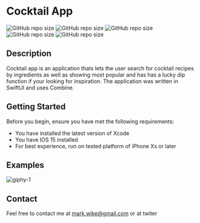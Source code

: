 # Cocktail App
![GitHub repo size](https://img.shields.io/badge/Swift-5.0-yellow)  ![GitHub repo size](https://img.shields.io/badge/Xcode-13.3.1%20-blue) ![GitHub repo size](https://img.shields.io/badge/IOS-15.6-green) ![GitHub repo size](https://img.shields.io/badge/SwiftUI-3.0-orange) ![GitHub repo size](https://img.shields.io/twitter/follow/markwike?style=social)


## Description

Cocktail app is an application thats lets the user search for cocktail recipes by ingredients as well as showing most popular and has has a lucky dip function if your looking for inspiration. 
 The application was written in SwiftUI and uses Combine.  

## Getting Started

Before you begin, ensure you have met the following requirements:
  * You have installed the latest version of Xcode
  * You have IOS 15 installed
  * For best experience, run on tested platform of iPhone Xs or later

## Examples
![giphy-1](https://media.giphy.com/media/1t6ynpyroq2sAlinaZ/giphy.gif)


## Contact
Feel free to contact me at mark.wike@gmail.com or at twiter


